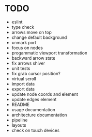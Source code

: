 # TODO

- eslint
- type check
- arrows move on top
- change default background
- unmark port
- focus on nodes
- progammatic viewport transformation
- backward arrow state
- fix arrows shiver
- unit tests
- fix grab cursor position?
- virtual scroll
- import data
- export data
- update node coords and element
- update edges element
- README
- usage documentation
- architecture documentation
- pipeline
- layouts
- check on touch devices
